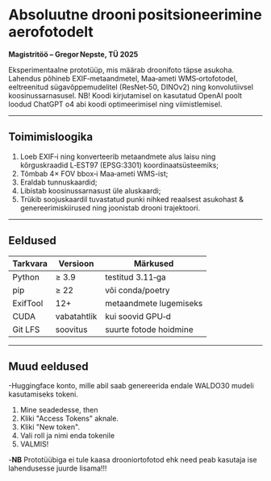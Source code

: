 # Absoluutne drooni positsioneerimine aerofotodelt  
**Magistritöö – Gregor Nepste, TÜ 2025**

Eksperimentaalne prototüüp, mis määrab droonifoto täpse asukoha. 
Lahendus põhineb EXIF‑metaandmetel, Maa‑ameti WMS‑ortofotodel, eeltreenitud sügavõppe­mudelitel (ResNet‑50, DINOv2) ning konvolutiivsel koosinussarnasusel.
NB! Koodi kirjutamisel on kasutatud OpenAI poolt loodud ChatGPT o4 abi koodi optimeerimisel ning viimistlemisel.

---

## Toimimisloogika

1. Loeb EXIF‑i ning konverteerib metaandmete alus laisu ning kõrguskraadid L‑EST97 (EPSG:3301) koordinaatsüsteemiks;
2. Tõmbab 4× FOV bbox‑i Maa‑ameti WMS-ist;
3. Eraldab tunnuskaardid;
4. Libistab koosinussarnasust üle aluskaardi;
5. Trükib soojuskaardil tuvastatud punki nihked reaalsest asukohast & genereerimiskiirused ning joonistab drooni trajektoori.

---

## Eeldused

| Tarkvara | Versioon | Märkused                |
|----------|----------|-------------------------|
| Python   | ≥ 3.9    | testitud 3.11‑ga        |
| pip      | ≥ 22     | või conda/poetry        |
| ExifTool | 12+      | metaandmete lugemiseks  |
| CUDA     | vabatahtlik | kui soovid GPU‑d    |
| Git LFS  | soovitus | suurte fotode hoidmine  |

---

## Muud eeldused

-Huggingface konto, mille abil saab genereerida endale WALDO30 mudeli kasutamiseks tokeni.
  1. Mine seadedesse, then
  2. Kliki "Access Tokens" aknale. 
  3. Kliki "New token".
  4. Vali roll ja nimi enda tokenile
  5. VALMIS!

-**NB** Prototüübiga ei tule kaasa drooniortofotod ehk need peab kasutaja ise lahendusesse juurde lisama!!!

